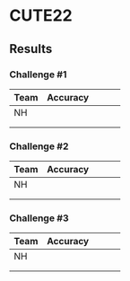 # CUTE22




## Results

### Challenge #1

|Team| Accuracy  |   |   |   |
|---|---|---|---|---|
| NH  |   |   |   |   |
|   |   |   |   |   |
|   |   |   |   |   |


### Challenge #2

|Team| Accuracy  |   |   |   |
|---|---|---|---|---|
| NH  |   |   |   |   |
|   |   |   |   |   |
|   |   |   |   |   |

### Challenge #3

|Team| Accuracy  |   |   |   |
|---|---|---|---|---|
| NH  |   |   |   |   |
|   |   |   |   |   |
|   |   |   |   |   |
